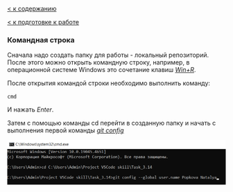 [< к содержанию](./readme.md)

[< к подготовке к работе](./startwork.md)

### Командная строка

Сначала надо создать папку для работы - локальный репозиторий. После этого можно открыть командную строку, например, в операционной системе Windows это сочетание клавиш <u>*Win+R*</u>. 

После открытия командой строки необходимо выполнить команду: 
```bash=
cmd
```
И нажать *Enter*.

Затем с помощью команды cd перейти в созданную папку и начать с выполнения первой команды <u>*[git config](./config.md)*</u>

![Командная строка](./assets/comstr.png)
